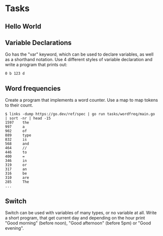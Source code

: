 # Tasks

## Hello World

## Variable Declarations

Go has the "var" keyword, which can be used to declare variables, as well as a shorthand notation.
Use 4 different styles of variable declaration and write a program that prints out:

```
0 b 123 d
```

## Word frequencies

Create a program that implements a word counter. Use a map to map tokens to their count.

```shell
$ links -dump https://go.dev/ref/spec | go run tasks/wordfreq/main.go | sort -nr | head -15
1597    the
997     a
902     of
889     type
832     is
568     and
464     //
446     to
400     =
346     in
319     or
317     an
316     be
310     are
285     The
...
```

## Switch 

Switch can be used with variables of many types, or no variable at all. Write
a short program, that get current day and depending on the hour print "Good
morning" (before noon), "Good afternoon" (before 5pm) or "Good evening".